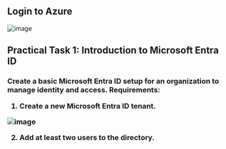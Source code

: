 <h2>Login to Azure</h2>

![image](https://github.com/user-attachments/assets/bbaaaaa5-314b-40dc-80d3-34def72e6265)



<h2>Practical Task 1: Introduction to Microsoft Entra ID<h3>

Create a basic Microsoft Entra ID setup for an organization to manage identity and access.
<b>Requirements</b>:
1. Create a new Microsoft Entra ID tenant.

![image](https://github.com/user-attachments/assets/7e9519bb-8faf-4add-847e-148019a65511)


2. Add at least two users to the directory.
